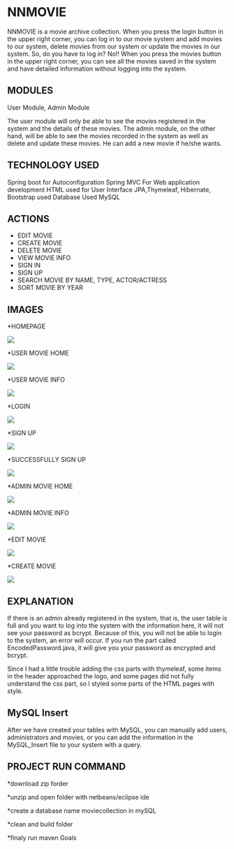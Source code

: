 # NNMOVIE
  NNMOVIE is a movie archive collection. When you press the login button in the upper right corner, you can log in to our movie system and add movies to our system, delete movies from our system or update the movies in our system. So, do you have to log in? No!! When you press the movies button in the upper right corner, you can see all the movies saved in the system and have detailed information without logging into the system.
 
## MODULES
 User Module, Admin Module
 
  The user module will only be able to see the movies registered in the system and the details of these movies. The admin module, on the other hand, will be able to see the movies recorded in the system as well as delete and update these movies. He can add a new movie if he/she wants.

## TECHNOLOGY USED

 Spring boot for Autoconfiguration Spring MVC For Web application development HTML used for User Interface JPA,Thymeleaf, Hibernate, Bootstrap used Database Used MySQL
 
 ## ACTIONS
 
 * EDIT MOVIE
 * CREATE MOVIE
 * DELETE MOVIE
 * VIEW MOVIE INFO
 * SIGN IN 
 * SIGN UP 
 * SEARCH MOVIE BY NAME, TYPE, ACTOR/ACTRESS
 * SORT MOVIE BY YEAR

## IMAGES

 *HOMEPAGE

![](screenshots/homepage.png)

*USER MOVIE HOME

![](screenshots/user_movie_home.png)

*USER MOVIE INFO

![](screenshots/user_movie_home.png)

*LOGIN

![](screenshots/sign_in%20.png)

*SIGN UP

![](screenshots/sign_up.png)

*SUCCESSFULLY SIGN UP

![](screenshots/successfully_sign_up.png)

*ADMIN MOVIE HOME

![](screenshots/admin_movie_home.png)

*ADMIN MOVIE INFO 

![](screenshots/admin_movie_info.png)

*EDIT MOVIE

![](screenshots/edit_movie.png)

*CREATE MOVIE

![](screenshots/new_movie.png)
 
 ## EXPLANATION
 
 If there is an admin already registered in the system, that is, the user table is full and you want to log into the system with the information here, it will not see your password as bcrypt. Because of this, you will not be able to login to the system, an error will occur. If you run the part called EncodedPassword.java, it will give you your password as encrypted and bcrypt.
 
 Since I had a little trouble adding the css parts with thymeleaf, some items in the header approached the logo, and some pages did not fully understand the css part, so I styled some parts of the HTML pages with style.

## MySQL Insert

After we have created your tables with MySQL, you can manually add users, administrators and movies, or you can add the information in the MySQL_Insert file to your system with a query.

## PROJECT RUN COMMAND

*download zip forder

*unzip and open folder with netbeans/eclipse ide

*create a database name moviecollection in mySQL

*clean and build folder

*finaly run maven Goals
